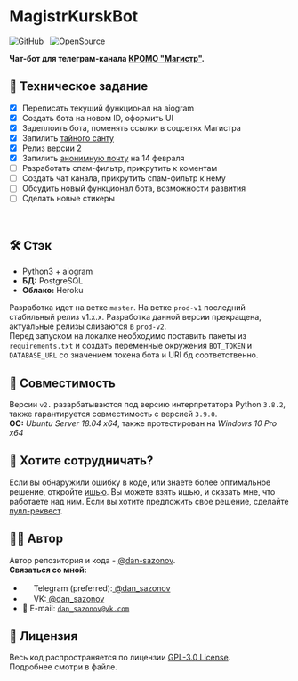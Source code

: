 # MagistrKurskBot
[![GitHub](https://img.shields.io/github/license/dan-sazonov/MagistrKurskBot)](https://github.com/dan-sazonov/MagistrKurskBot/blob/master/LICENSE.md)&nbsp;&nbsp;
![OpenSource](https://img.shields.io/badge/Open%20Source-%E2%99%A5-red)<br>

**Чат-бот для телеграм-канала [КРОМО "Магистр"](https://t.me/magistrKursk).**

## 📝 Техническое задание
- [X] Переписать текущий функционал на aiogram
- [X] Создать бота на новом ID, оформить UI
- [X] Задеплоить бота, поменять ссылки в соцсетях Магистра
- [X] Запилить [тайного санту](./Идеи/санта.md)
- [X] Релиз версии 2
- [X] Запилить [анонимную почту](./Идеи/1402.md) на 14 февраля
- [ ] Разработать спам-фильтр, прикрутить к коментам
- [ ] Создать чат канала, прикрутить спам-фильтр к нему
- [ ] Обсудить новый функционал бота, возможности развития
- [ ] Сделать новые стикеры
<br>

## 🛠 Стэк
- Python3 + aiogram
- **БД:** PostgreSQL
- **Облако:** Heroku

Разработка идет на ветке `master`. На ветке `prod-v1` последний стабильный релиз v1.x.x. Разработка данной версии прекращена, актуальные релизы сливаются в `prod-v2`.  
Перед запуском на локалке необходимо поставить пакеты из `requirements.txt` и создать переменные окружения `BOT_TOKEN` и `DATABASE_URL` со значением токена бота и URI бд соответственно.

## 🎯 Совместимость
Версии `v2.` разарбатываются под версию интерпретатора Python `3.8.2`, также гарантируется совместимость с версией `3.9.0`.<br>
**ОС:** _Ubuntu Server 18.04 x64_, также протестирован на _Windows 10 Pro x64_
 

## 🤝 Хотите сотрудничать?
Если вы обнаружили ошибку в коде, или знаете более оптимальное решение, откройте
[ишью](https://github.com/dan-sazonov/MagistrKurskBot/issues). Вы можете взять ишью, и сказать мне, что работаете над ним. 
Если вы хотите предложить свое решение, сделайте [пулл-реквест](https://github.com/dan-sazonov/MagistrKurskBot/pulls). 

## 👨‍💻 Автор
Автор репозитория и кода - [@dan-sazonov](https://github.com/dan-sazonov). <br>
**Связаться со мной:**<br>
- <img src="https://upload.wikimedia.org/wikipedia/commons/thumb/8/82/Telegram_logo.svg/768px-Telegram_logo.svg.png" width=16 height=16> Telegram (preferred):<a href="https://t.me/dan_sazonov"> @dan_sazonov</a>  
- <img src="https://upload.wikimedia.org/wikipedia/commons/2/21/VK.com-logo.svg" width=16 height=16> VK:<a href="https://vk.com/dan_sazonov"> @dan_sazonov</a> 
- 📩 E-mail: [`dan_sazonov@vk.com`](mailto:/dan_sazonov@vk.com)

## 📜 Лицензия
Весь код распространяется по лицензии [GPL-3.0 License](https://github.com/dan-sazonov/MagistrKurskBot/LICENSE.md).<br>
Подробнее смотри в файле.

